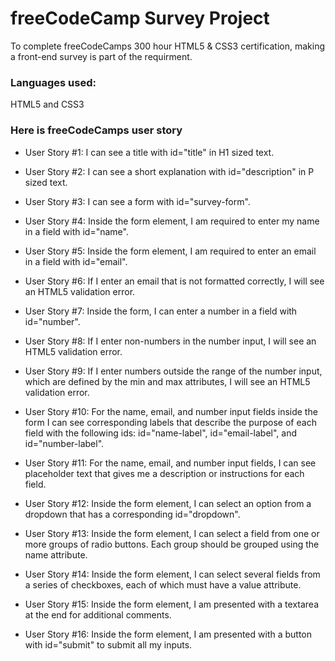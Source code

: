 # freeCodeCamp Survey Project

To complete freeCodeCamps 300 hour HTML5 & CSS3 certification, making a front-end survey is part of the requirment. 

### Languages used: 
 HTML5 and CSS3

 ### Here is freeCodeCamps user story 

 * User Story #1: I can see a title with id="title" in H1 sized text.

* User Story #2: I can see a short explanation with id="description" in P sized text.

* User Story #3: I can see a form with id="survey-form".

* User Story #4: Inside the form element, I am required to enter my name in a field with id="name".

* User Story #5: Inside the form element, I am required to enter an email in a field with id="email".

* User Story #6: If I enter an email that is not formatted correctly, I will see an HTML5 validation error.

* User Story #7: Inside the form, I can enter a number in a field with id="number".

* User Story #8: If I enter non-numbers in the number input, I will see an HTML5 validation error.

* User Story #9: If I enter numbers outside the range of the number input, which are defined by the min and max attributes, I will see an HTML5 validation error.

* User Story #10: For the name, email, and number input fields inside the form I can see corresponding labels that describe the purpose of each field with the following ids: id="name-label", id="email-label", and id="number-label".

* User Story #11: For the name, email, and number input fields, I can see placeholder text that gives me a description or instructions for each field.

* User Story #12: Inside the form element, I can select an option from a dropdown that has a corresponding id="dropdown".

* User Story #13: Inside the form element, I can select a field from one or more groups of radio buttons. Each group should be grouped using the name attribute.

* User Story #14: Inside the form element, I can select several fields from a series of checkboxes, each of which must have a value attribute.

* User Story #15: Inside the form element, I am presented with a textarea at the end for additional comments.

* User Story #16: Inside the form element, I am presented with a button with id="submit" to submit all my inputs.
